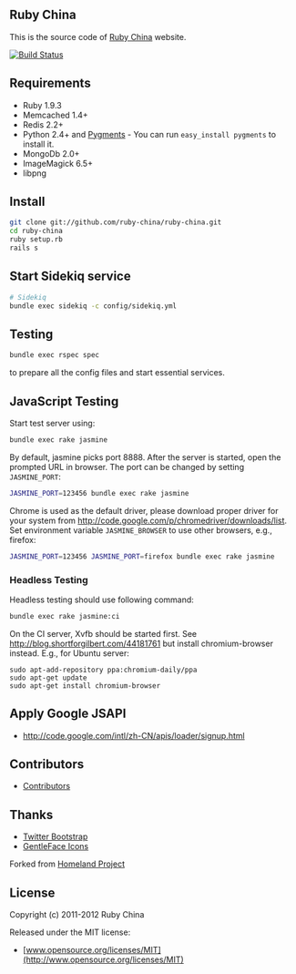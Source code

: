 ## Ruby China

This is the source code of [Ruby China](http://ruby-china.org) website.

[![Build
Status](https://secure.travis-ci.org/ruby-china/ruby-china.png?branch=master&.png)](http://travis-ci.org/ruby-china/ruby-china)

## Requirements

* Ruby 1.9.3
* Memcached 1.4+
* Redis 2.2+
* Python 2.4+ and [Pygments](http://pygments.org)  - You can run `easy_install pygments` to install it.
* MongoDb 2.0+
* ImageMagick 6.5+
* libpng

## Install

```bash
git clone git://github.com/ruby-china/ruby-china.git
cd ruby-china
ruby setup.rb
rails s
```

## Start Sidekiq service

```bash
# Sidekiq
bundle exec sidekiq -c config/sidekiq.yml
```

## Testing

```bash
bundle exec rspec spec
```

to prepare all the config files and start essential services.

## JavaScript Testing

Start test server using:

```bash
bundle exec rake jasmine
```

By default, jasmine picks port 8888. After the server is started, open the
prompted URL in browser. The port can be changed by setting `JASMINE_PORT`:

```bash
JASMINE_PORT=123456 bundle exec rake jasmine
```

Chrome is used as the default driver, please download proper driver for your
system from <http://code.google.com/p/chromedriver/downloads/list>. Set
environment variable `JASMINE_BROWSER` to use other browsers, e.g., firefox:

```bash
JASMINE_PORT=123456 JASMINE_PORT=firefox bundle exec rake jasmine
```

### Headless Testing

Headless testing should use following command:

```bash
bundle exec rake jasmine:ci
```

On the CI server, Xvfb should be started first. See
<http://blog.shortforgilbert.com/44181761> but install chromium-browser
instead. E.g., for Ubuntu server:

    sudo apt-add-repository ppa:chromium-daily/ppa
    sudo apt-get update
    sudo apt-get install chromium-browser

## Apply Google JSAPI

* http://code.google.com/intl/zh-CN/apis/loader/signup.html

## Contributors

* [Contributors](https://github.com/ruby-china/ruby-china/contributors)

## Thanks

* [Twitter Bootstrap](https://twitter.github.com/bootstrap)
* [GentleFace Icons](http://www.gentleface.com/free_icon_set.html)

Forked from [Homeland Project](https://github.com/huacnlee/homeland)

## License

Copyright (c) 2011-2012 Ruby China

Released under the MIT license:

* [www.opensource.org/licenses/MIT](http://www.opensource.org/licenses/MIT)
